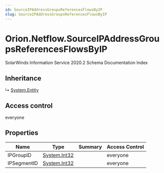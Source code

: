 ```yaml
---
id: SourceIPAddressGroupsReferencesFlowsByIP
slug: SourceIPAddressGroupsReferencesFlowsByIP
---
```


# Orion.Netflow.SourceIPAddressGroupsReferencesFlowsByIP

SolarWinds Information Service 2020.2 Schema Documentation Index

## Inheritance

↳ [System.Entity](./../System/Entity)

## Access control

everyone

## Properties

| Name | Type | Summary | Access Control |
| ------ | ------ | ------ | ------ |
| IPGroupID | [System.Int32](https://docs.microsoft.com/en-us/dotnet/api/system.int32) |  | everyone |
| IPSegmentID | [System.Int32](https://docs.microsoft.com/en-us/dotnet/api/system.int32) |  | everyone |

